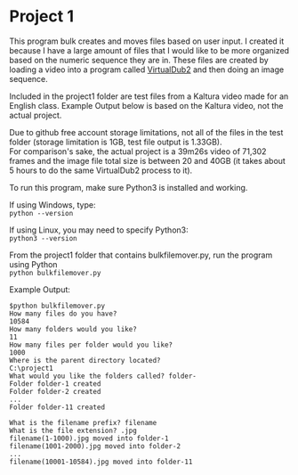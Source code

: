# Project 1
This program bulk creates and moves files based on user input.
I created it because I have a large amount of files that I would like to be more organized based on the numeric sequence they are in.  These files are created by loading a video into a program called [VirtualDub2](https://sourceforge.net/projects/vdfiltermod/) and then doing an image sequence.  

  Included in the project1 folder are test files from a Kaltura video made for an English class. Example Output below is based on the Kaltura video, not the actual project.  

  Due to github free account storage limitations, not all of the files in the test folder (storage limitation is 1GB, test file output is 1.33GB).  
  For comparison's sake, the actual project is a 39m26s video of 71,302 frames and the image file total size is between 20 and 40GB (it takes about 5 hours to do the same VirtualDub2 process to it). 


To run this program, make sure Python3 is installed and working.

If using Windows, type:  
  ```python --version```

If using Linux, you may need to specify Python3:  
  ```python3 --version```


From the project1 folder that contains bulkfilemover.py, run the program using Python  
  ```python bulkfilemover.py```

Example Output:
```
$python bulkfilemover.py
How many files do you have?
10584
How many folders would you like?
11
How many files per folder would you like?
1000
Where is the parent directory located?
C:\project1
What would you like the folders called? folder-
Folder folder-1 created
Folder folder-2 created
...
Folder folder-11 created

What is the filename prefix? filename
What is the file extension? .jpg
filename(1-1000).jpg moved into folder-1
filename(1001-2000).jpg moved into folder-2
...
filename(10001-10584).jpg moved into folder-11
```